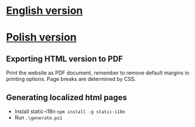 # [English version](https://matlipowski.github.io/cv/cv.html)
# [Polish version](https://matlipowski.github.io/cv/pl/cv.html)

## Exporting HTML version to PDF
Print the website as PDF document, remember to remove default margins in printing options. Page breaks are determined by CSS.

## Generating localized html pages
* Install static-i18n `npm install -g static-i18n`
* Run `.\generate.ps1`